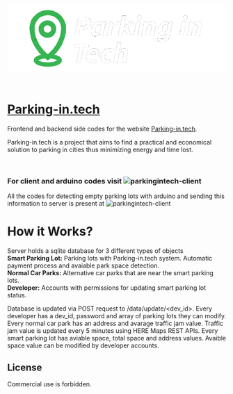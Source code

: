 <p align="center" style="background:white;">
<img align="center" src="https://github.com/ArdaBakici/parkingintech/blob/main/static/logo.png" width=414 height=152>  
</p>

<br>

# **<a href="https://akilli-otopark.herokuapp.com/">Parking-in.tech</a>**

Frontend and backend side codes for the website <a href="https://akilli-otopark.herokuapp.com/">Parking-in.tech</a>.

Parking-in.tech is a project that aims to find a practical and economical solution
to parking in cities thus minimizing energy and time lost.

<br>

### For client and arduino codes visit ![parkingintech-client](https://github.com/ArdaBakici/parkingintech-client/)

All the codes for detecting empty parking lots with arduino and sending this information to server is present at ![parkingintech-client](https://github.com/ArdaBakici/parkingintech-client/)

# How it Works? 
Server holds a sqlite database for 3 different types of objects  
**Smart Parking Lot:** Parking lots with Parking-in.tech system. Automatic payment process and avaiable park space detection.  
**Normal Car Parks:** Alternative car parks that are near the smart parking lots.  
**Developer:** Accounts with permissions for updating smart parking lot status.  

Database is updated via POST request to /data/update/<dev_id>. Every developer has a dev_id, password and array of parking lots they can modify.
Every normal car park has an address and avarage traffic jam value. Traffic jam value is updated every 5 minutes using HERE Maps REST APIs.
Every smart parking lot has aviable space, total space and address values. Avaible space value can be modified by developer accounts.

License
---
Commercial use is forbidden.
